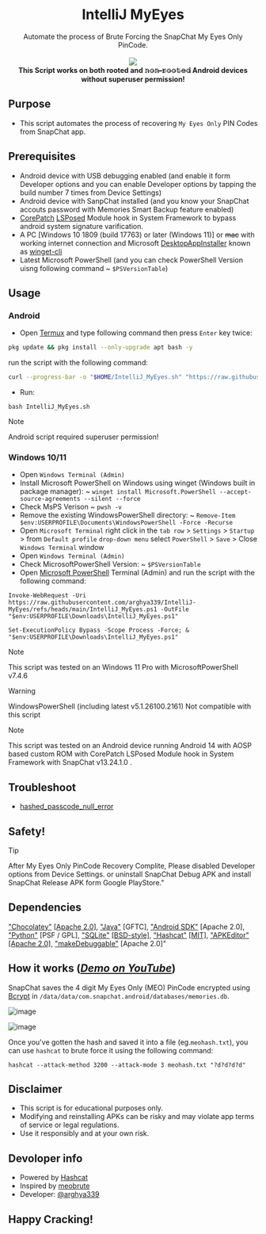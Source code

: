 <h1 align="center">IntelliJ MyEyes</h1>
<p align="center">
Automate the process of Brute Forcing the SnapChat My Eyes Only PinCode.
<br>
<br>
<img src="docs/images/Main.png">
<br>
<b> This Script works on both rooted and 𝚗̶𝚘̶𝚗̶-̶𝚛̶𝚘̶𝚘̶𝚝̶𝚎̶𝚍̶ Android devices without superuser permission! </b>
<br>

## Purpose
- This script automates the process of recovering `My Eyes Only` PIN Codes from SnapChat app.

## Prerequisites
- Android device with USB debugging enabled (and enable it form Developer options and you can enable Developer options by tapping the build number 7 times from Device Settings)
- Android device with SanpChat installed (and you know your SnapChat accouts password with Memories Smart Backup feature enabled)
- [CorePatch](https://github.com/LSPosed/CorePatch/releases) [LSPosed](https://github.com/JingMatrix/LSPosed/releases) Module hook in System Framework to bypass android system signature varification.
- A PC [Windows 10 1809 (build 17763) or later (Windows 11)] or ~~mac~~ with working internet connection and Microsoft [DesktopAppInstaller](https://apps.microsoft.com/detail/9nblggh4nns1) known as [winget-cli](https://github.com/microsoft/winget-cli/releases/latest)
- Latest Microsoft PowerShell (and you can check PowerShell Version uisng following command ~ `$PSVersionTable`)

## Usage
### Android
  - Open [Termux](https://github.com/termux/termux-app/releases/) and type following command then press `Enter` key twice:
  ```sh
  pkg update && pkg install --only-upgrade apt bash -y
  ```
  run the script with the following command:

  ```sh
  curl --progress-bar -o "$HOME/IntelliJ_MyEyes.sh" "https://raw.githubusercontent.com/arghya339/IntelliJ-MyEyes/refs/heads/main/IntelliJ_MyEyes.sh" && bash "$HOME/IntelliJ_MyEyes.sh"
  ```
  - Run:
  ```
  bash IntelliJ_MyEyes.sh
  ```
  > [!NOTE]
  > Android script required superuser permission!

### Windows 10/11
  - Open `Windows Terminal (Admin)`
  - Install Microsoft PowerShell on Windows using winget (Windows built in package manager): ~ `winget install Microsoft.PowerShell --accept-source-agreements --silent --force`
  - Check MsPS Verison ~ `pwsh -v`
  - Remove the existing WindowsPowerShell directory: ~ `Remove-Item $env:USERPROFILE\Documents\WindowsPowerShell -Force -Recurse`
  - Open `Microsoft Terminal` right click in the `tab row` >  `Settings` > `Startup` > from `Default profile` `drop-down menu` select `PowerShell` > `Save` > Close `Windows Terminal` window
  - Open `Windows Terminal (Admin)`
  - Check MicrosoftPowerShell Version: ~ `$PSVersionTable`
  - Open [Microsoft PowerShell](https://github.com/PowerShell/PowerShell) Terminal (Admin) and run the script with the following command:

  ```pwsh
  Invoke-WebRequest -Uri https://raw.githubusercontent.com/arghya339/IntelliJ-MyEyes/refs/heads/main/IntelliJ_MyEyes.ps1 -OutFile "$env:USERPROFILE\Downloads\IntelliJ_MyEyes.ps1"
  ```

  ```pwsh
  Set-ExecutionPolicy Bypass -Scope Process -Force; & "$env:USERPROFILE\Downloads\IntelliJ_MyEyes.ps1"
  ```

> [!NOTE]
> This script was tested on an Windows 11 Pro with MicrosoftPowerShell v7.4.6

> [!WARNING]
> WindowsPowerShell (including latest v5.1.26100.2161) Not compatible with this script

> [!NOTE]
> This script was tested on an Android device running Android 14 with AOSP based custom ROM with CorePatch LSPosed Module hook in System Framework with SnapChat v13.24.1.0 .

## Troubleshoot

- [hashed_passcode_null_error](../../blob/main/docs/hashed_passcode_null_error.md)

## Safety!
> [!TIP]
> After My Eyes Only PinCode Recovery Complite, Please disabled Developer options from Device Settings. or uninstall SnapChat Debug APK and install SnapChat Release APK form Google PlayStore."

## Dependencies
["Chocolatey"](https://github.com/chocolatey/choco) [[Apache 2.0]](https://github.com/chocolatey/choco/blob/develop/LICENSE), ["Java"](https://www.java.com/en/download/) [GFTC], ["Android SDK"](https://developer.android.com/tools) [Apache 2.0], ["Python"](https://www.python.org/downloads/) [PSF / GPL], ["SQLite"](https://github.com/sqlite/sqlite) [[BSD-style]](https://github.com/sqlite/sqlite/blob/master/LICENSE.md), ["Hashcat"](https://github.com/hashcat/hashcat) [[MIT]](https://github.com/hashcat/hashcat/blob/master/docs/license.txt), ["APKEditor"](https://github.com/REAndroid/APKEditor) [[Apache 2.0]](https://github.com/REAndroid/APKEditor/blob/master/LICENSE), ["makeDebuggable"](https://github.com/julKali/makeDebuggable) [Apache 2.0]"

## How it works (_[Demo on YouTube](https://youtu.be/5IjG4nY2Bog)_)
SnapChat saves the 4 digit My Eyes Only (MEO) PinCode encrypted using [Bcrypt](https://en.wikipedia.org/wiki/Bcrypt) in `/data/data/com.snapchat.android/databases/memories.db`.

![image](docs/images/Result_Android.png)

![image](docs/images/Result.png)

Once you've gotten the hash and saved it into a file (eg.`meohash.txt`), you can use `hashcat` to brute force it using the following command:
```
hashcat --attack-method 3200 --attack-mode 3 meohash.txt "?d?d?d?d"
```

## Disclaimer
- This script is for educational purposes only. 
- Modifying and reinstalling APKs can be risky and may violate app terms of service or legal regulations. 
- Use it responsibly and at your own risk.

## Devoloper info
- Powered by [Hashcat](https://github.com/hashcat/hashcat)
- Inspired by [meobrute](https://github.com/sdushantha/meobrute)
- Developer: [@arghya339](https://github.com/arghya339)

## Happy Cracking!
